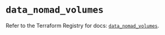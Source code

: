 # `data_nomad_volumes`

Refer to the Terraform Registry for docs: [`data_nomad_volumes`](https://registry.terraform.io/providers/hashicorp/nomad/2.2.0/docs/data-sources/volumes).
